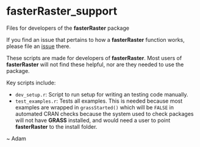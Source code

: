 # fasterRaster_support
Files for developers of the **fasterRaster** package

If you find an issue that pertains to how a **fasterRaster** function works, please file an <a href = "https://github.com/adamlilith/fasterRaster/issues">issue</a> there.

These scripts are made for developers of **fasterRaster**. Most users of **fasterRaster** will not find these helpful, nor are they needed to use the package.

 Key scripts include:
 * `dev_setup.r`: Script to run setup for writing an testing code manually.
* `test_examples.r`: Tests all examples. This is needed because most examples are wrapped in `grassStarted()` which will be `FALSE` in automated CRAN checks because the system used to check packages will not have **GRASS** installed, and would need a user to point **fasterRaster** to the install folder.

~ Adam